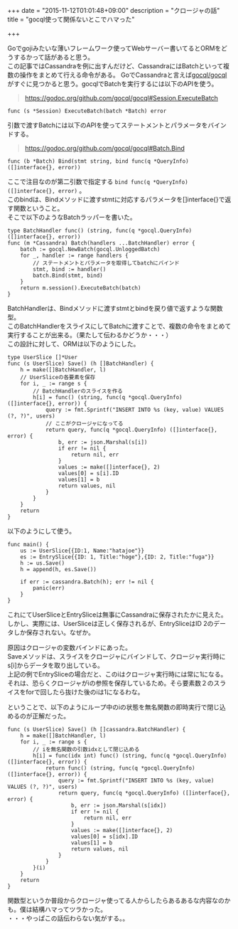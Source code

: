 +++
date = "2015-11-12T01:01:48+09:00"
description = "クロージャの話"
title = "gocql使って関係ないとこでハマった"

+++

Goでgojiみたいな薄いフレームワーク使ってWebサーバー書いてるとORMをどうするかって話があると思う。  
この記事ではCassandraを例に出すんだけど、CassandraにはBatchといって複数の操作をまとめて行える命令がある。
GoでCassandraと言えば[gocql/gocql](https://github.com/gocql/gocql)がすぐに見つかると思う。gocqlでBatchを実行するには以下のAPIを使う。  

> https://godoc.org/github.com/gocql/gocql#Session.ExecuteBatch
```
func (s *Session) ExecuteBatch(batch *Batch) error
```

引数で渡すBatchには以下のAPIを使ってステートメントとパラメータをバインドする。

> https://godoc.org/github.com/gocql/gocql#Batch.Bind
```
func (b *Batch) Bind(stmt string, bind func(q *QueryInfo) ([]interface{}, error))
```

ここで注目なのが第二引数で指定する `bind func(q *QueryInfo) ([]interface{}, error)` 。  
このbindは、Bindメソッドに渡すstmtに対応するパラメータを[]interface{}で返す関数ということ。  
そこで以下のようなBatchラッパーを書いた。

```
type BatchHandler func() (string, func(q *gocql.QueryInfo) ([]interface{}, error))
func (m *Cassandra) Batch(handlers ...BatchHandler) error {
	batch := gocql.NewBatch(gocql.UnloggedBatch)
	for _, handler := range handlers {
		// ステートメントとパラメータを取得してbatchにバインド
		stmt, bind := handler()
		batch.Bind(stmt, bind)
	}
	return m.session().ExecuteBatch(batch)
}
```

BatchHandlerは、Bindメソッドに渡すstmtとbindを戻り値で返すような関数型。  
このBatchHandlerをスライスにしてBatchに渡すことで、複数の命令をまとめて実行することが出来る。（果たして伝わるかどうか・・・）  
この設計に対して、ORMは以下のようにした。

```
type UserSlice []*User
func (s UserSlice) Save() (h []BatchHandler) {
	h = make([]BatchHandler, l)
	// UserSliceの各要素を保存
	for i, _ := range s {
		// BatchHandlerのスライスを作る
		h[i] = func() (string, func(q *gocql.QueryInfo) ([]interface{}, error)) {
			query := fmt.Sprintf("INSERT INTO %s (key, value) VALUES (?, ?)", users)
			// ここがクロージャになってる
			return query, func(q *gocql.QueryInfo) ([]interface{}, error) {
				b, err := json.Marshal(s[i])
				if err != nil {
					return nil, err
				}
				values := make([]interface{}, 2)
				values[0] = s[i].ID
				values[1] = b
				return values, nil
			}
		}
	}
	return
}
```

以下のようにして使う。

```
func main() {
	us := UserSlice{{ID:1, Name:"hatajoe"}}
	es := EntrySlice{{ID: 1, Title:"hoge"},{ID: 2, Title:"fuga"}}
	h := us.Save()
	h = append(h, es.Save())

	if err := cassandra.Batch(h); err != nil {
		panic(err)
	}
}
```

これにてUserSliceとEntrySliceは無事にCassandraに保存されたかに見えた。  
しかし、実際には、UserSliceは正しく保存されるが、EntrySliceはID 2のデータしか保存されない。なぜか。  

原因はクロージャの変数バインドにあった。  
Saveメソッドは、スライスをクロージャにバインドして、クロージャ実行時にs[i]からデータを取り出している。  
上記の例でEntrySliceの場合だと、このiはクロージャ実行時には常に1になる。  
それは、恐らくクロージャがiの参照を保存しているため。そら要素数２のスライスをforで回したら抜けた後のiは1になるわな。  

ということで、以下のようにループ中のiの状態を無名関数の即時実行で閉じ込めるのが正解だった。  

```
func (s UserSlice) Save() (h []cassandra.BatchHandler) {
	h = make([]BatchHandler, l)
	for i, _ := range s {
		// iを無名関数の引数idxとして閉じ込める
		h[i] = func(idx int) func() (string, func(q *gocql.QueryInfo) ([]interface{}, error)) {
			return func() (string, func(q *gocql.QueryInfo) ([]interface{}, error)) {
				query := fmt.Sprintf("INSERT INTO %s (key, value) VALUES (?, ?)", users)
				return query, func(q *gocql.QueryInfo) ([]interface{}, error) {
					b, err := json.Marshal(s[idx])
					if err != nil {
						return nil, err
					}
					values := make([]interface{}, 2)
					values[0] = s[idx].ID
					values[1] = b
					return values, nil
				}
			}
		}(i)
	}
	return
}
```

関数型というか普段からクロージャ使ってる人からしたらあるあるな内容なのかも。僕は結構ハマってツラかった。  
・・・やっぱこの話伝わらない気がする。。

